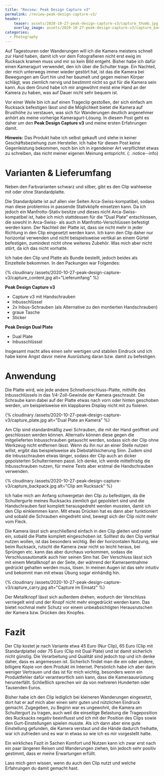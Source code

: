 ```yaml
---
title: "Review: Peak Design Capture v3"
permalink: /review-peak-design-capture-v3/
header:
    teaser: assets/2020-10-27-peak-design-capture-v3/capture_thumb.jpg
    overlay_image: assets/2020-10-27-peak-design-capture-v3/capture_backpack.jpg
categories:
  - Photography
---
```


Auf Tagestouren oder Wanderungen will ich die Kamera meistens schnell zur Hand haben, 
damit ich vor dem Fotografieren nicht erst ewig im Rucksack kramen muss und mir so kein Bild entgeht. 
Bisher habe ich dafür einen Kameragurt verwendet, den ich über die Schulter trage. 
Ein Nachteil, der mich unterwegs immer wieder gestört hat, ist das die Kamera bei Bewegungen am Gurt hin und her baumelt 
und gegen meinen Körper schlägt, was ziemlich nervig und bestimmt nicht so gut für die Kamera sein kann. 
Aus dem Grund habe ich mir angewöhnt meist eine Hand an der Kamera zu haben, was auf Dauer nicht sehr bequem ist.

Vor einer Weile bin ich auf einen Trageclip gestoßen, der sich einfach am Rucksack befestigen lässt 
und die Möglichkeit bietet die Kamera auf Brusthöhe zu verstauen, was sich für Wanderungen deutlich angenehmer anhört als meine vorherige Kameragurt-Lösung. 
In diesem Post geht es daher um den **Peak Design Capture v3** und meine ersten Erfahrungen damit.

**Hinweis:** Das Produkt habe ich selbst gekauft und stehe in keiner Geschäftsbeziehung zum Hersteller. 
Ich habe für diesen Post keine Gegenleistung bekommen, noch bin ich in irgendeiner Art verpflichtet etwas zu schreiben, das nicht meiner eigenen Meinung entspricht.
{: .notice--info}

# Varianten & Lieferumfang

Neben den Farbvarianten schwarz und silber, gibt es den Clip wahlweise mit oder ohne Standardplatte.

Die Standardplatte ist auf allen vier Seiten Arca-Swiss-kompatibel, sodass man diese problemlos in passende Stativköpfe einsetzen kann. 
Da ich jedoch ein Manfrotto-Stativ besitze und dieses nicht Arca-Swiss-kompatibel ist, 
habe ich mich stattdessen für die “Dual Plate” entschlossen, die sowohl in Arca-Swiss- als auch in Manfrotto-Verschlüssen befestigt werden kann. 
Der Nachteil der Platte ist, dass sie nicht mehr in jeder Richtung in den Clip eingesetzt werden kann. 
Ich kann den Clip daher nur horizontal verwenden und nicht beispielsweise vertikal an einem Gürtel befestigen, 
zumindest nicht ohne weiteres Zubehör. Was mich aber nicht stört, da ich das nicht vorhatte.

Ich habe den Clip und Platte als Bundle bestellt, jedoch beides als Einzelteile bekommen. 
In den Packungen war Folgendes:

{% cloudinary /assets/2020-10-27-peak-design-capture-v3/capture_content.jpg alt="Lieferumfang" %}

**Peak Design Capture v3**

- Capture v3 mit Handschrauben
- Inbusschlüssel
- 2x Inbus-Schrauben (als Alternative zu den montierten Handschrauben)
- graue Tasche
- Sticker

**Peak Design Dual Plate**

- Dual Plate
- Inbusschlüssel

Insgesamt macht alles einen sehr wertigen und stabilen Eindruck und ich habe keine Angst davor meine Ausrüstung daran bzw. damit zu befestigen.

# Anwendung

Die Platte wird, wie jede andere Schnellverschluss-Platte, mithilfe des Inbusschlüssels in das 1/4-Zoll-Gewinde der Kamera geschraubt. 
Die Schraube kann dabei auf der Platte etwas nach vorn oder hinten geschoben werden, 
um beispielsweise ein klappbares Display nicht mit zu fixieren.

{% cloudinary /assets/2020-10-27-peak-design-capture-v3/capture_plate.jpg alt="Dual Plate an Kamera" %}

Am Clip sind standardmäßig zwei Schrauben, die mit der Hand geöffnet und geschlossen werden können. 
Alternativ können diese gegen die mitgelieferten Inbusschrauben getauscht werden, sodass sich der Clip ohne Werkzeug nicht entfernen lässt. 
Wenn du ihn nur an einer Stelle nutzen willst, ergibt das beispielsweise als Diebstahlsicherung Sinn. 
Zudem sind die Inbusschrauben etwas länger, sodass der Clip auch an dicker gepolsterten Schulterriemen passt. 
Ich denke, ich werde mittelfristig die Inbusschrauben nutzen, für meine Tests aber erstmal die Handschrauben verwenden.

{% cloudinary /assets/2020-10-27-peak-design-capture-v3/capture_backpack.jpg alt="Clip am Rucksack" %}

Ich habe mich am Anfang schwergetan den Clip zu befestigen, da die Schultergurte meines Rucksacks ziemlich gut gepolstert sind 
und die Handschrauben fast komplett herausgedreht werden mussten, damit ich den Clip einklemmen kann. 
Mit etwas Drücken hat es dann aber funktioniert und sobald die Schrauben eingedreht sind, bewegt sich der Clip nicht mehr vom Fleck.

Die Kamera lässt sich anschließend einfach in den Clip gleiten und rastet ein, sobald die Platte komplett eingeschoben ist. 
Solltest du den Clip vertikal nutzen wollen, ist das besonders wichtig. Bei der horizontalen Nutzung, wie beim Rucksack, 
rutscht die Kamera zwar nicht so leicht heraus, bei Sprüngen etc. kann das aber durchaus vorkommen, 
sodass die Verschlussautomatik auch hier seinen Sinn hat. Der Verschluss lässt sich mit einem Metallknopf an der Seite, 
der während der Kameraentnahme gedrückt gehalten werden muss, lösen. 
In meinen Augen ist das sehr intuitiv und bekommt man mit etwas Übung sogar einhändig hin.

{% cloudinary /assets/2020-10-27-peak-design-capture-v3/capture_carry.jpg alt="Capture im Einsatz" %}

Der Metallknopf lässt sich außerdem drehen, wodurch der Verschluss verriegelt wird und der Knopf nicht mehr eingedrückt werden kann. 
Das bietet nochmal mehr Schutz vor einem unbeabsichtigten Herausrutschen der Kamera bzw. Drücken des Knopfes.

# Fazit

Der Clip kostet je nach Variante etwa 45 Euro (Nur Clip), 65 Euro (Clip mit Standardplatte) 
oder 75 Euro (Clip mit Dual Plate) und ist damit sicherlich nicht günstig. 
Die Verarbeitung und Qualität sind jedoch top und ich denke daher, dass es angemessen ist. 
Sicherlich findet man die ein oder andere, billigere Kopie von dem Produkt im Internet. 
Persönlich habe ich aber darin weniger Vertrauen und das ist für mich wichtig, 
besonders wenn ein Produktfehler dafür verantwortlich sein kann, dass die Kameraausrüstung herunterfällt. 
Schließlich sprechen wir da von mehreren Hunderten oder Tausenden Euros.

Bisher habe ich den Clip lediglich bei kleineren Wanderungen eingesetzt, 
dort hat er auf mich aber einen sehr guten und nützlichen Eindruck gemacht. 
Zugegeben, zu Beginn war es ungewohnt, die Kamera am Schultergurt zu tragen, 
auch weil die einseitige Belastung die Trageposition des Rucksacks negativ beeinflusst 
und ich mit der Position des Clips sowie den Gurt-Einstellungen spielen musste. 
Als ich dann aber eine gute Einstellung gefunden, die Kamera verstaut und die Hände dadurch freihatte, 
war ich zufrieden und es war in etwas so wie ich es mir vorgestellt hatte.

Ein wirkliches Fazit in Sachen Komfort und Nutzen kann ich zwar erst nach ein paar längeren Reisen und Wanderungen ziehen, 
bin jedoch sehr positiv gestimmt, dass er meine Erwartungen erfüllt.

Lass mich gern wissen, wenn du auch den Clip nutzt und welche Erfahrungen du damit gemacht hast.
